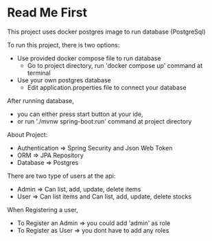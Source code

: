 # Read Me First
This project uses docker postgres image to run database (PostgreSql)

To run this project, there is two options:
- Use provided docker compose file to run database
  - Go to project directory, run 'docker compose up' command at terminal
- Use your own postgres database
  - Edit application.properties file to connect your database

After running database, 
- you can either press start button at your ide,
- or run './mvnw spring-boot:run' command at project directory

About Project:
- Authentication => Spring Security and Json Web Token
- ORM => JPA Repository
- Database => Postgres

There are two type of users at the api:
- Admin => Can list, add, update, delete items
- User => Can list items and Can list, add, update, delete stocks

When Registering a user, 
- To Register an Admin => you could add 'admin' as role
- To Register as User => you dont have to add any roles

